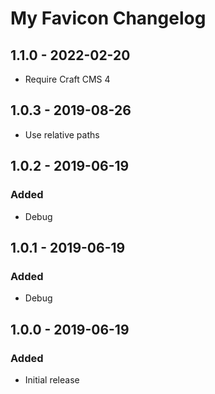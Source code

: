 # My Favicon Changelog

## 1.1.0 - 2022-02-20
- Require Craft CMS 4

## 1.0.3 - 2019-08-26
- Use relative paths

## 1.0.2 - 2019-06-19
### Added
- Debug

## 1.0.1 - 2019-06-19
### Added
- Debug

## 1.0.0 - 2019-06-19
### Added
- Initial release

